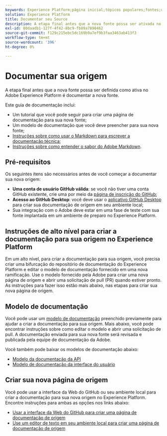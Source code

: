 ```yaml
---
keywords: Experience Platform;página inicial;tópicos populares;fontes;conectores;conectores de origem;fontes sdk;sdk;SDK
solution: Experience Platform
title: Documentar seu Source
description: A etapa final antes que a nova fonte possa ser ativada no Adobe Experience Platform é documentar a nova fonte.
exl-id: 80daadb1-127f-4f42-8bc9-fb89a7898462
source-git-commit: f129c215ebc5dc169b9a7ef9b3faa3463ab413f3
workflow-type: tm+mt
source-wordcount: '396'
ht-degree: 0%

---
```


# Documentar sua origem

A etapa final antes que a nova fonte possa ser definida como ativa no Adobe Experience Platform é documentar a nova fonte.

Este guia de documentação inclui:

* Um tutorial que você pode seguir para criar uma página de documentação para sua nova fonte;
* Um modelo de documentação que você deve preencher para sua nova fonte;
* [Instruções sobre como usar o Markdown para escrever a documentação técnica](https://experienceleague.adobe.com/docs/contributor/contributor-guide/writing-essentials/markdown.html);
* [Instruções sobre como entender o sabor do Adobe Markdown](https://experienceleague.adobe.com/docs/contributor/contributor-guide/writing-essentials/markdown.html#custom-markdown-extensions).

## Pré-requisitos

Os seguintes itens são necessários antes de você começar a documentar sua nova origem:

* **Uma conta de usuário GitHub válida**: se você não tiver uma conta GitHub existente, crie uma por meio da [página de inscrição do GitHub](https://github.com/);
* **Acesso ao GitHub Desktop**: você deve usar o [aplicativo GitHub Desktop](https://desktop.github.com/) para criar sua documentação de origem em seu ambiente local;
* Sua integração com o Adobe deve estar em uma fase de teste com sua fonte implantada em um ambiente de preparo no Experience Platform.

## Instruções de alto nível para criar a documentação para sua origem no Experience Platform

Em um alto nível, para criar a documentação para sua origem, você precisa criar uma bifurcação do repositório de documentação do Experience Platform e editar o modelo de documentação fornecido em uma nova ramificação. Use o modelo fornecido pela Adobe para criar uma nova página de origem e abrir uma solicitação de pull (PR) quando estiver pronto. As instruções para fazer isso estão mais abaixo, nas etapas para criar sua nova página de origem.

## Modelo de documentação

Você pode usar um [modelo de documentação](./template.md) preenchido previamente para ajudar a criar a documentação para sua origem. Mais abaixo, você pode encontrar instruções sobre como editar o modelo e abrir uma solicitação de pull. A documentação enviada para sua nova fonte será revisada e publicada pela equipe de documentação da Adobe.

Você também pode baixar os modelos de documentação abaixo:

* [Modelo da documentação da API](../assets/api-template.zip)
* [Modelo de documentação da interface do usuário](../assets/ui-template.zip)

## Criar sua nova página de origem

Você pode usar a interface da Web do GitHub ou seu ambiente local para criar a documentação para sua nova origem no Experience Platform. Encontre instruções para ambas as opções nos links abaixo:

* [Usar a interface da Web do GitHub para criar uma página de documentação de origem](./github.md)
* [Use um editor de texto em seu ambiente local para criar uma página de documentação de origem](./text-editor.md)
